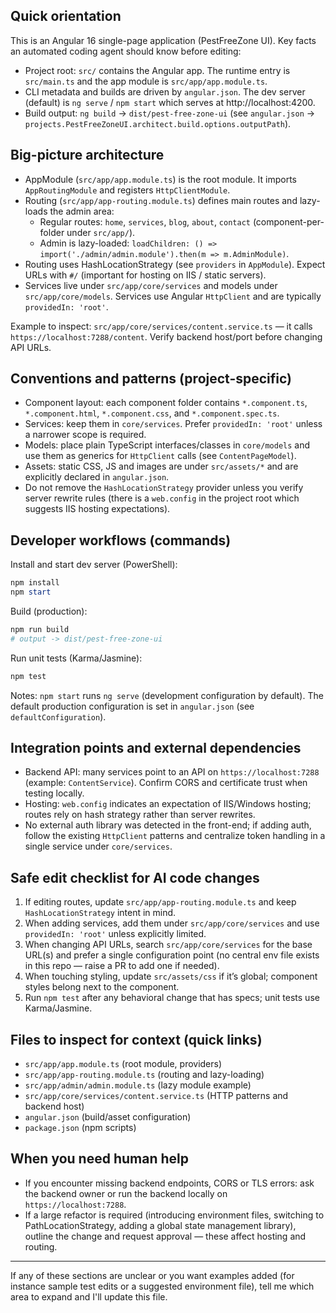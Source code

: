 ## Quick orientation

This is an Angular 16 single-page application (PestFreeZone UI). Key facts an automated coding agent should know before editing:

- Project root: `src/` contains the Angular app. The runtime entry is `src/main.ts` and the app module is `src/app/app.module.ts`.
- CLI metadata and builds are driven by `angular.json`. The dev server (default) is `ng serve` / `npm start` which serves at http://localhost:4200.
- Build output: `ng build` -> `dist/pest-free-zone-ui` (see `angular.json` -> `projects.PestFreeZoneUI.architect.build.options.outputPath`).

## Big-picture architecture

- AppModule (`src/app/app.module.ts`) is the root module. It imports `AppRoutingModule` and registers `HttpClientModule`.
- Routing (`src/app/app-routing.module.ts`) defines main routes and lazy-loads the admin area:
  - Regular routes: `home`, `services`, `blog`, `about`, `contact` (component-per-folder under `src/app/`).
  - Admin is lazy-loaded: `loadChildren: () => import('./admin/admin.module').then(m => m.AdminModule)`.
- Routing uses HashLocationStrategy (see `providers` in `AppModule`). Expect URLs with `#/` (important for hosting on IIS / static servers).
- Services live under `src/app/core/services` and models under `src/app/core/models`. Services use Angular `HttpClient` and are typically `providedIn: 'root'`.

Example to inspect: `src/app/core/services/content.service.ts` — it calls `https://localhost:7288/content`. Verify backend host/port before changing API URLs.

## Conventions and patterns (project-specific)

- Component layout: each component folder contains `*.component.ts`, `*.component.html`, `*.component.css`, and `*.component.spec.ts`.
- Services: keep them in `core/services`. Prefer `providedIn: 'root'` unless a narrower scope is required.
- Models: place plain TypeScript interfaces/classes in `core/models` and use them as generics for `HttpClient` calls (see `ContentPageModel`).
- Assets: static CSS, JS and images are under `src/assets/*` and are explicitly declared in `angular.json`.
- Do not remove the `HashLocationStrategy` provider unless you verify server rewrite rules (there is a `web.config` in the project root which suggests IIS hosting expectations).

## Developer workflows (commands)

Install and start dev server (PowerShell):

```powershell
npm install
npm start
```

Build (production):

```powershell
npm run build
# output -> dist/pest-free-zone-ui
```

Run unit tests (Karma/Jasmine):

```powershell
npm test
```

Notes: `npm start` runs `ng serve` (development configuration by default). The default production configuration is set in `angular.json` (see `defaultConfiguration`).

## Integration points and external dependencies

- Backend API: many services point to an API on `https://localhost:7288` (example: `ContentService`). Confirm CORS and certificate trust when testing locally.
- Hosting: `web.config` indicates an expectation of IIS/Windows hosting; routes rely on hash strategy rather than server rewrites.
- No external auth library was detected in the front-end; if adding auth, follow the existing `HttpClient` patterns and centralize token handling in a single service under `core/services`.

## Safe edit checklist for AI code changes

1. If editing routes, update `src/app/app-routing.module.ts` and keep `HashLocationStrategy` intent in mind.
2. When adding services, add them under `src/app/core/services` and use `providedIn: 'root'` unless explicitly limited.
3. When changing API URLs, search `src/app/core/services` for the base URL(s) and prefer a single configuration point (no central env file exists in this repo — raise a PR to add one if needed).
4. When touching styling, update `src/assets/css` if it’s global; component styles belong next to the component.
5. Run `npm test` after any behavioral change that has specs; unit tests use Karma/Jasmine.

## Files to inspect for context (quick links)

- `src/app/app.module.ts` (root module, providers)
- `src/app/app-routing.module.ts` (routing and lazy-loading)
- `src/app/admin/admin.module.ts` (lazy module example)
- `src/app/core/services/content.service.ts` (HTTP patterns and backend host)
- `angular.json` (build/asset configuration)
- `package.json` (npm scripts)

## When you need human help

- If you encounter missing backend endpoints, CORS or TLS errors: ask the backend owner or run the backend locally on `https://localhost:7288`.
- If a large refactor is required (introducing environment files, switching to PathLocationStrategy, adding a global state management library), outline the change and request approval — these affect hosting and routing.

---

If any of these sections are unclear or you want examples added (for instance sample test edits or a suggested environment file), tell me which area to expand and I'll update this file.
